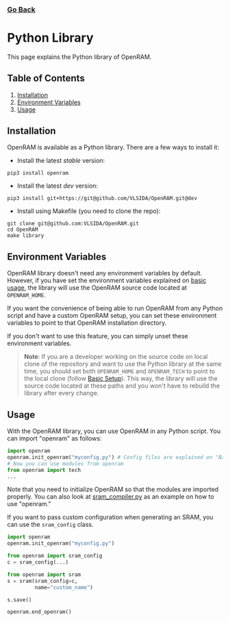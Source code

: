 ### [Go Back](./index.md#table-of-contents)

# Python Library
This page explains the Python library of OpenRAM.



## Table of Contents
1. [Installation](#installation)
1. [Environment Variables](#environment-variables)
1. [Usage](#usage)



## Installation
OpenRAM is available as a Python library. There are a few ways to install it:

+ Install the latest _stable_ version:
```
pip3 install openram
```

+ Install the latest _dev_ version:
```
pip3 install git+https://git@github.com/VLSIDA/OpenRAM.git@dev
```

+ Install using Makefile (you need to clone the repo):
```
git clone git@github.com:VLSIDA/OpenRAM.git
cd OpenRAM
make library
```



## Environment Variables
OpenRAM library doesn't need any environment variables by default. However, if
you have set the environment variables explained on
[basic usage](.basic_usage.md#go-back), the library will use the OpenRAM source
code located at `OPENRAM_HOME`.

If you want the convenience of being able to run OpenRAM from any Python script
and have a custom OpenRAM setup, you can set these environment variables to
point to that OpenRAM installation directory.

If you don't want to use this feature, you can simply unset these environment
variables.

> **Note**: If you are a developer working on the source code on local clone of
> the repository and want to use the Python library at the same time, you should
> set both `OPENRAM_HOME` and `OPENRAM_TECH` to point to the local clone (follow
> [Basic Setup](./basic_setup.md#go-back)). This way, the library will use the
> source code located at these paths and you won't have to rebuild the library
> after every change.



## Usage
With the OpenRAM library, you can use OpenRAM in any Python script. You can
import "openram" as follows:
```python
import openram
openram.init_openram("myconfig.py") # Config files are explained on "Basic Usage" page
# Now you can use modules from openram
from openram import tech
...
```

Note that you need to initialize OpenRAM so that the modules are imported
properly. You can also look at [sram\_compiler.py](../../sram_compiler.py) as an
example on how to use "openram."

If you want to pass custom configuration when generating an SRAM, you can use
the `sram_config` class.
```python
import openram
openram.init_openram("myconfig.py")

from openram import sram_config
c = sram_config(...)

from openram import sram
s = sram(sram_config=c,
         name="custom_name")

s.save()

openram.end_openram()
```

